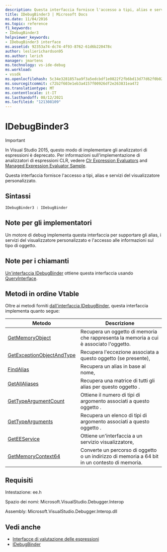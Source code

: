 ```yaml
---
description: Questa interfaccia fornisce l'accesso a tipi, alias e servizi del visualizzatore personalizzato.
title: IDebugBinder3 | Microsoft Docs
ms.date: 11/04/2016
ms.topic: reference
f1_keywords:
- IDebugBinder3
helpviewer_keywords:
- IDebugBinder3 interface
ms.assetid: 92353a74-dc74-4f93-8762-61d6b220478c
author: leslierichardson95
ms.author: lerich
manager: jmartens
ms.technology: vs-ide-debug
ms.workload:
- vssdk
ms.openlocfilehash: 5c34e3281857aa9f3a5edcbdf1e0822f2fb6bd13d77d62f0b02cbeecc1301de6
ms.sourcegitcommit: c72b2f603e1eb3a4157f00926df2e263831ea472
ms.translationtype: MT
ms.contentlocale: it-IT
ms.lasthandoff: 08/12/2021
ms.locfileid: "121308109"
---
```

# <a name="idebugbinder3"></a>IDebugBinder3
> [!IMPORTANT]
> In Visual Studio 2015, questo modo di implementare gli analizzatori di espressioni è deprecato. Per informazioni sull'implementazione di analizzatori di espressioni CLR, vedere [Clr Expression Evaluators](https://github.com/Microsoft/ConcordExtensibilitySamples/wiki/CLR-Expression-Evaluators) and [Managed Expression Evaluator Sample](https://github.com/Microsoft/ConcordExtensibilitySamples/wiki/Managed-Expression-Evaluator-Sample).

 Questa interfaccia fornisce l'accesso a tipi, alias e servizi del visualizzatore personalizzato.

## <a name="syntax"></a>Sintassi

```
IDebugBinder3 : IDebugBinder
```

## <a name="notes-for-implementers"></a>Note per gli implementatori
 Un motore di debug implementa questa interfaccia per supportare gli alias, i servizi del visualizzatore personalizzato e l'accesso alle informazioni sul tipo di oggetto.

## <a name="notes-for-callers"></a>Note per i chiamanti
 [Un'interfaccia IDebugBinder](../../../extensibility/debugger/reference/idebugbinder.md) ottiene questa interfaccia usando [QueryInterface](/cpp/atl/queryinterface).

## <a name="methods-in-vtable-order"></a>Metodi in ordine Vtable
 Oltre ai metodi forniti [dall'interfaccia IDebugBinder,](../../../extensibility/debugger/reference/idebugbinder.md) questa interfaccia implementa quanto segue:

|Metodo|Descrizione|
|------------|-----------------|
|[GetMemoryObject](../../../extensibility/debugger/reference/idebugbinder3-getmemoryobject.md)|Recupera un oggetto di memoria che rappresenta la memoria a cui è associato l'oggetto.|
|[GetExceptionObjectAndType](../../../extensibility/debugger/reference/idebugbinder3-getexceptionobjectandtype.md)|Recupera l'eccezione associata a questo oggetto (se presente),|
|[FindAlias](../../../extensibility/debugger/reference/idebugbinder3-findalias.md)|Recupera un alias in base al nome,|
|[GetAllAliases](../../../extensibility/debugger/reference/idebugbinder3-getallaliases.md)|Recupera una matrice di tutti gli alias per questo oggetto .|
|[GetTypeArgumentCount](../../../extensibility/debugger/reference/idebugbinder3-gettypeargumentcount.md)|Ottiene il numero di tipi di argomento associati a questo oggetto .|
|[GetTypeArguments](../../../extensibility/debugger/reference/idebugbinder3-gettypearguments.md)|Recupera un elenco di tipi di argomento associati a questo oggetto .|
|[GetEEService](../../../extensibility/debugger/reference/idebugbinder3-geteeservice.md)|Ottiene un'interfaccia a un servizio visualizzatore,|
|[GetMemoryContext64](../../../extensibility/debugger/reference/idebugbinder3-getmemorycontext64.md)|Converte un percorso di oggetto o un indirizzo di memoria a 64 bit in un contesto di memoria.|

## <a name="requirements"></a>Requisiti
 Intestazione: ee.h

 Spazio dei nomi: Microsoft.VisualStudio.Debugger.Interop

 Assembly: Microsoft.VisualStudio.Debugger.Interop.dll

## <a name="see-also"></a>Vedi anche
- [Interfacce di valutazione delle espressioni](../../../extensibility/debugger/reference/expression-evaluation-interfaces.md)
- [IDebugBinder](../../../extensibility/debugger/reference/idebugbinder.md)
